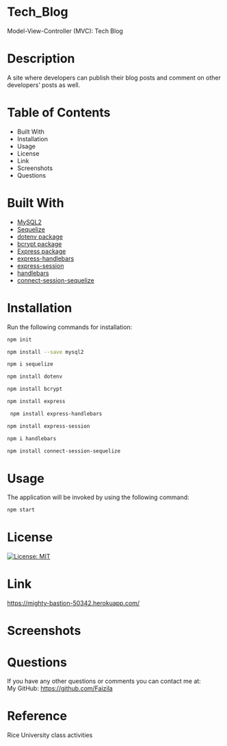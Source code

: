 # Tech_Blog
Model-View-Controller (MVC): Tech Blog

# Description

A site where developers can publish their blog posts and comment on other developers’ posts as well.

# Table of Contents

* Built With
* Installation
* Usage
* License
* Link
* Screenshots
* Questions

# Built With

* [MySQL2](https://www.npmjs.com/package/mysql2)
* [Sequelize](https://www.npmjs.com/package/sequelize) 
* [dotenv package](https://www.npmjs.com/package/dotenv)
* [bcrypt package](https://www.npmjs.com/package/bcrypt)
* [Express package](https://www.npmjs.com/package/express)
* [express-handlebars](https://www.npmjs.com/package/express-handlebars)
* [express-session](https://www.npmjs.com/package/express-session)  
* [handlebars](https://www.npmjs.com/package/handlebars)
* [connect-session-sequelize](https://www.npmjs.com/package/connect-session-sequelize)

# Installation

Run the following commands for installation:

```bash
npm init
```

```bash
npm install --save mysql2
```

```bash
npm i sequelize
```

```bash
npm install dotenv
```

```bash
npm install bcrypt
```

```bash
npm install express
```

```bash
 npm install express-handlebars
```

```bash
npm install express-session
```

```bash
npm i handlebars
```

```bash
npm install connect-session-sequelize
```
# Usage

The application will be invoked by using the following command:

```bash
npm start
```

# License

[![License: MIT](https://img.shields.io/badge/License-MIT-yellow.svg)](https://opensource.org/licenses/MIT)

# Link

https://mighty-bastion-50342.herokuapp.com/

# Screenshots


# Questions

If you have any other questions or comments you can contact me at:
   <br>
   My GitHub: https://github.com/Faizila

# Reference

Rice University class activities

